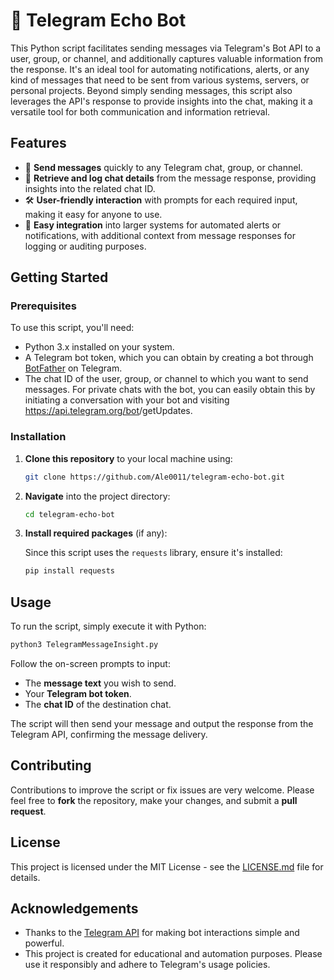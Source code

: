 # 💬 Telegram Echo Bot

This Python script facilitates sending messages via Telegram's Bot API to a user, group, or channel, and additionally captures valuable information from the response. It's an ideal tool for automating notifications, alerts, or any kind of messages that need to be sent from various systems, servers, or personal projects. Beyond simply sending messages, this script also leverages the API's response to provide insights into the chat, making it a versatile tool for both communication and information retrieval.

## Features

- 📨 **Send messages** quickly to any Telegram chat, group, or channel.
- 📑 **Retrieve and log chat details** from the message response, providing insights into the related chat ID.
- 🛠️ **User-friendly interaction** with prompts for each required input, making it easy for anyone to use.
- 🚀 **Easy integration** into larger systems for automated alerts or notifications, with additional context from message responses for logging or auditing purposes.

## Getting Started

### Prerequisites

To use this script, you'll need:
- Python 3.x installed on your system.
- A Telegram bot token, which you can obtain by creating a bot through [BotFather](https://t.me/botfather) on Telegram.
- The chat ID of the user, group, or channel to which you want to send messages. For private chats with the bot, you can easily obtain this by initiating a conversation with your bot and visiting https://api.telegram.org/bot<YourBOTToken>/getUpdates.

### Installation

1. **Clone this repository** to your local machine using:

    ```bash
    git clone https://github.com/Ale0011/telegram-echo-bot.git
    ```

2. **Navigate** into the project directory:

    ```bash
    cd telegram-echo-bot
    ```

3. **Install required packages** (if any):

    Since this script uses the `requests` library, ensure it's installed:

    ```bash
    pip install requests
    ```

## Usage

To run the script, simply execute it with Python:

```bash
python3 TelegramMessageInsight.py
```

Follow the on-screen prompts to input:

- The **message text** you wish to send.
- Your **Telegram bot token**.
- The **chat ID** of the destination chat.

The script will then send your message and output the response from the Telegram API, confirming the message delivery.

## Contributing

Contributions to improve the script or fix issues are very welcome. Please feel free to **fork** the repository, make your changes, and submit a **pull request**.

## License

This project is licensed under the MIT License - see the [LICENSE.md](LICENSE) file for details.

## Acknowledgements

- Thanks to the [Telegram API](https://core.telegram.org/bots/api) for making bot interactions simple and powerful.
- This project is created for educational and automation purposes. Please use it responsibly and adhere to Telegram's usage policies.


